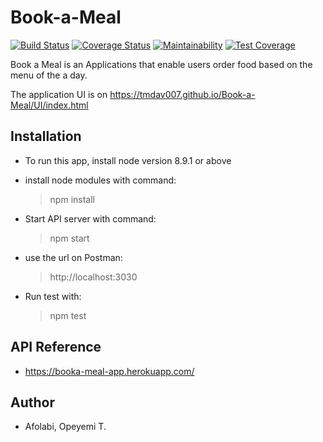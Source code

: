 # Book-a-Meal
[![Build Status](https://travis-ci.org/TMDav007/Book-a-Meal.svg?branch=develop)](https://travis-ci.org/TMDav007/Book-a-Meal)
[![Coverage Status](https://coveralls.io/repos/github/TMDav007/Book-a-Meal/badge.svg?branch=develop)](https://coveralls.io/github/TMDav007/Book-a-Meal?branch=develop)
[![Maintainability](https://api.codeclimate.com/v1/badges/e882166b997e60914cf7/maintainability)](https://codeclimate.com/github/TMDav007/Book-a-Meal/maintainability)
[![Test Coverage](https://api.codeclimate.com/v1/badges/e882166b997e60914cf7/test_coverage)](https://codeclimate.com/github/TMDav007/Book-a-Meal/test_coverage)

Book a Meal is an Applications that enable users order food based on the menu of the a day.

The application UI is on https://tmdav007.github.io/Book-a-Meal/UI/index.html

## Installation
- To run this app, install node version 8.9.1 or above

- install node modules with command:
  > npm install

- Start API server with command:
  > npm start

- use the url on Postman:
  > http://localhost:3030

- Run test with:
  > npm test

## API Reference
- https://booka-meal-app.herokuapp.com/

## Author
 - Afolabi, Opeyemi T.
